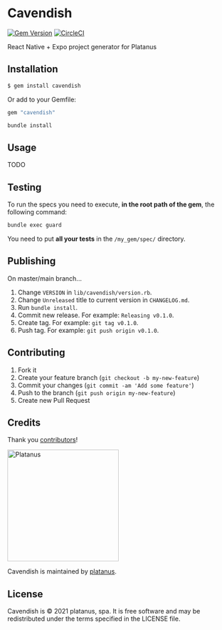 # Cavendish

[![Gem Version](https://badge.fury.io/rb/cavendish.svg)](https://badge.fury.io/rb/cavendish)
[![CircleCI](https://circleci.com/gh/platanus/cavendish.svg?style=shield)](https://app.circleci.com/pipelines/github/platanus/cavendish)

React Native + Expo project generator for Platanus

## Installation

```bash
$ gem install cavendish
```

Or add to your Gemfile:

```ruby
gem "cavendish"
```

```bash
bundle install
```

## Usage

TODO

## Testing

To run the specs you need to execute, **in the root path of the gem**, the following command:

```bash
bundle exec guard
```

You need to put **all your tests** in the `/my_gem/spec/` directory.

## Publishing

On master/main branch...

1. Change `VERSION` in `lib/cavendish/version.rb`.
2. Change `Unreleased` title to current version in `CHANGELOG.md`.
3. Run `bundle install`.
4. Commit new release. For example: `Releasing v0.1.0`.
5. Create tag. For example: `git tag v0.1.0`.
6. Push tag. For example: `git push origin v0.1.0`.

## Contributing

1. Fork it
2. Create your feature branch (`git checkout -b my-new-feature`)
3. Commit your changes (`git commit -am 'Add some feature'`)
4. Push to the branch (`git push origin my-new-feature`)
5. Create new Pull Request

## Credits

Thank you [contributors](https://github.com/platanus/cavendish/graphs/contributors)!

<img src="http://platan.us/gravatar_with_text.png" alt="Platanus" width="250"/>

Cavendish is maintained by [platanus](http://platan.us).

## License

Cavendish is © 2021 platanus, spa. It is free software and may be redistributed under the terms specified in the LICENSE file.

